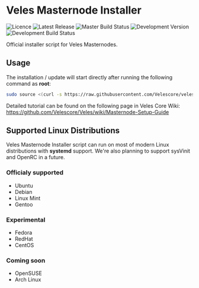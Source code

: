 
Veles Masternode Installer
===========================
![Licence](https://img.shields.io/github/license/Velescore/veles-masternode-install.svg?style=for-the-badge)   ![Latest Release](https://img.shields.io/github/tag-pre/Velescore/veles-masternode-install.svg?style=for-the-badge) ![Master Build Status](https://img.shields.io/travis/com/Velescore/veles-masternode-install/master.svg?style=for-the-badge)    ![Development Version](https://img.shields.io/github/tag-pre/Velescore/veles-masternode-install.svg?colorB=blue&label=dev&logo=github&style=for-the-badge) ![Development Build Status](https://img.shields.io/travis/com/Velescore/veles-masternode-install/development.svg?logo=github&style=for-the-badge)

Official installer script for Veles Masternodes.

## Usage
The installation / update will start directly after running the following command as **root**:
```bash
sudo source <(curl -s https://raw.githubusercontent.com/Velescore/veles-masternode-install/master/masternode.sh)
```

Detailed tutorial can be found on the following page in Veles Core Wiki:
https://github.com/Velescore/Veles/wiki/Masternode-Setup-Guide

## Supported Linux Distributions
Veles Masternode Installer script can run on most of modern Linux distributions with **systemd** support. We're also planning to support sysVinit and OpenRC in a future. 

### Officialy supported
* Ubuntu
* Debian
* Linux Mint
* Gentoo

### Experimental
* Fedora
* RedHat
* CentOS

### Coming soon
* OpenSUSE
* Arch Linux
